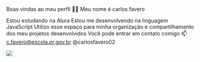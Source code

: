 Boas vindas ao meu perfil 💙💙
Meu nome é carlos favero

Estou estudando na Alura
Estou me desenvolvendo na linguagem JavaScript
Utilizo esse espaço para minha organização e compartilhamento dos meu projetos desenvolvidos
Você pode entrar em contato comigo 📫
c.favero@escola.pr.gov.br
@carlosfavero02

![](https://media1.tenor.com/m/1_1uKIw6s3AAAAAd/caf%C3%A9-diego.gif)

